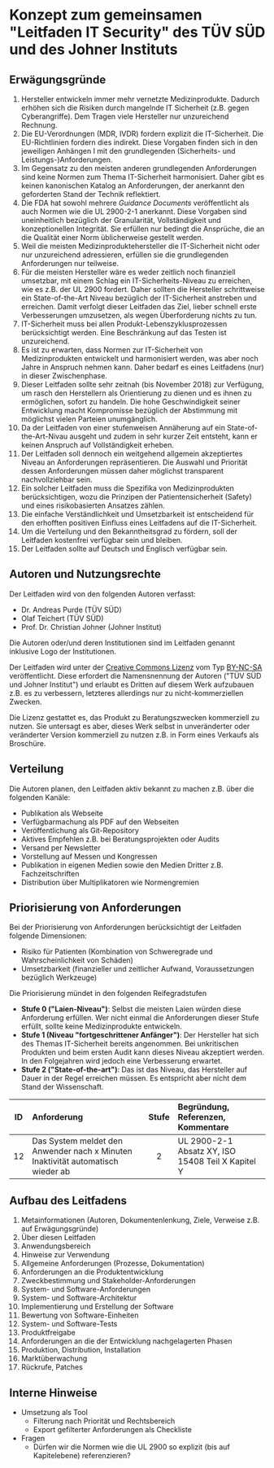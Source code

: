 Konzept zum gemeinsamen "Leitfaden IT Security" des TÜV SÜD und des Johner Instituts
=================

Erwägungsgründe
-----------

1. Hersteller entwickeln immer mehr vernetzte Medizinprodukte. Dadurch erhöhen sich die Risiken durch mangelnde IT Sicherheit (z.B. gegen Cyberangriffe). Dem Tragen viele Hersteller nur unzureichend Rechnung.
2. Die EU-Verordnungen (MDR, IVDR) fordern explizit die IT-Sicherheit. Die EU-Richtlinien fordern dies indirekt. Diese Vorgaben finden sich in den jeweiligen Anhängen I mit den grundlegenden (Sicherheits- und Leistungs-)Anforderungen. 
3. Im Gegensatz zu den meisten anderen grundlegenden Anforderungen sind keine Normen zum Thema IT-Sicherheit harmonisiert. Daher gibt es keinen kanonischen Katalog an Anforderungen, der anerkannt den geforderten Stand der Technik reflektiert.
4. Die FDA hat sowohl mehrere *Guidance Documents* veröffentlicht als auch Normen wie die UL 2900-2-1 anerkannt. Diese Vorgaben sind uneinheitlich bezüglich der Granularität, Vollständigkeit und konzeptionellen Integrität. Sie erfüllen nur bedingt die Ansprüche, die an die Qualität einer Norm üblicherweise gestellt werden.
5. Weil die meisten Medizinproduktehersteller die IT-Sicherheit nicht oder nur unzureichend adressieren, erfüllen sie die grundlegenden Anforderungen nur teilweise.
6. Für die meisten Hersteller wäre es weder zeitlich noch finanziell umsetzbar, mit einem Schlag ein IT-Sicherheits-Niveau zu erreichen, wie es z.B. der UL 2900 fordert. Daher sollten die Hersteller schrittweise ein State-of-the-Art Niveau bezüglich der IT-Sicherheit anstreben und erreichen. Damit verfolgt dieser Leitfaden das Ziel, lieber schnell erste Verbesserungen umzusetzen, als wegen Überforderung nichts zu tun.
7. IT-Sicherheit muss bei allen Produkt-Lebenszyklusprozessen berücksichtigt werden. Eine Beschränkung auf das Testen ist unzureichend.
8. Es ist zu erwarten, dass Normen zur IT-Sicherheit von Medizinprodukten entwickelt und harmonisiert werden, was aber noch Jahre in Anspruch nehmen kann. Daher bedarf es eines Leitfadens (nur) in dieser Zwischenphase. 
9. Dieser Leitfaden sollte sehr zeitnah (bis November 2018) zur Verfügung, um rasch den Herstellern als Orientierung zu dienen und es ihnen zu ermöglichen, sofort zu handeln. Die hohe Geschwindigkeit seiner Entwicklung macht Kompromisse bezüglich der Abstimmung mit möglichst vielen Parteien unumgänglich.
10. Da der Leitfaden von einer stufenweisen Annäherung auf ein State-of-the-Art-Nivau ausgeht und zudem in sehr kurzer Zeit entsteht, kann er keinen Anspruch auf Vollständigkeit erheben.
11. Der Leitfaden soll dennoch ein weitgehend allgemein akzeptiertes Niveau an Anforderungen repräsentieren. Die Auswahl und Priorität dessen Anforderungen müssen daher möglichst transparent nachvollziehbar sein.
12. Ein solcher Leitfaden muss die Spezifika von Medizinprodukten berücksichtigen, wozu die Prinzipen der Patientensicherheit (Safety) und eines risikobasierten Ansatzes zählen.
13. Die einfache Verständlichkeit und Umsetzbarkeit ist entscheidend für den erhofften positiven Einfluss eines Leitfadens auf die IT-Sicherheit.
13. Um die Verteilung und den Bekanntheitsgrad zu fördern, soll der Leitfaden kostenfrei verfügbar sein und bleiben. 
14. Der Leitfaden sollte auf Deutsch und Englisch verfügbar sein.

Autoren und Nutzungsrechte
----------------

Der Leitfaden wird von den folgenden Autoren verfasst:

- Dr. Andreas Purde (TÜV SÜD)
- Olaf Teichert (TÜV SÜD)
- Prof. Dr. Christian Johner (Johner Institut)

Die Autoren oder/und deren Institutionen sind im Leitfaden genannt inklusive Logo der Institutionen.

Der Leitfaden wird unter der [Creative Commons Lizenz](https://creativecommons.org/licenses/?lang=de) vom Typ [BY-NC-SA](https://creativecommons.org/licenses/by-nc-sa/4.0/) veröffentlicht. Diese erfordert die Namensnennung der Autoren ("TÜV SÜD und Johner Institut") und erlaubt es Dritten auf diesem Werk aufzubauen z.B. es zu verbessern, letzteres allerdings nur zu nicht-kommerziellen Zwecken.

Die Lizenz gestattet es, das Produkt zu Beratungszwecken kommerziell zu nutzen. Sie untersagt es aber, dieses Werk selbst in unveränderter oder veränderter Version kommerziell zu nutzen z.B. in Form eines Verkaufs als Broschüre.


Verteilung 
------------

Die Autoren planen, den Leitfaden aktiv bekannt zu machen z.B. über die folgenden Kanäle:

- Publikation als Webseite
- Verfügbarmachung als PDF auf den Webseiten
- Veröffentlichung als Git-Repository
- Aktives Empfehlen z.B. bei Beratungsprojekten oder Audits
- Versand per Newsletter
- Vorstellung auf Messen und Kongressen 
- Publikation in eigenen Medien sowie den Medien Dritter z.B. Fachzeitschriften
- Distribution über Multiplikatoren wie Normengremien

Priorisierung von Anforderungen
-------------

Bei der Priorisierung von Anforderungen berücksichtigt der Leitfaden folgende Dimensionen:

- Risiko für Patienten (Kombination von Schweregrade und Wahrscheinlichkeit von Schäden)
- Umsetzbarkeit (finanzieller und zeitlicher Aufwand, Voraussetzungen bezüglich Werkzeuge)

Die Priorisierung mündet in den folgenden Reifegradstufen

- **Stufe 0 ("Laien-Niveau")**: Selbst die meisten Laien würden diese Anforderung erfüllen. Wer nicht einmal die Anforderungen dieser Stufe erfüllt, sollte keine Medizinprodukte entwickeln.
- **Stufe 1 (Niveau "fortgeschrittener Anfänger")**: Der Hersteller hat sich des Themas IT-Sicherheit bereits angenommen. Bei unkritischen Produkten und beim ersten Audit kann dieses Niveau akzeptiert werden. In den Folgejahren wird jedoch eine Verbesserung erwartet.
- **Stufe 2 ("State-of-the-art")**: Das ist das Niveau, das Hersteller auf Dauer in der Regel erreichen müssen. Es entspricht aber nicht dem Stand der Wissenschaft.

|ID|Anforderung|Stufe|Begründung, Referenzen, Kommentare|
|:--:|:--|:--:|:--|
|12|Das System meldet den Anwender nach x Minuten Inaktivität automatisch wieder ab|2|UL 2900-2-1 Absatz XY, ISO 15408 Teil X Kapitel Y|


Aufbau des Leitfadens
------------------

1. Metainformationen (Autoren, Dokumentenlenkung, Ziele, Verweise z.B. auf Erwägungsgründe)
2. Über diesen Leitfaden
  1. Anwendungsbereich
  2. Hinweise zur Verwendung 
2. Allgemeine Anforderungen (Prozesse, Dokumentation) 
3. Anforderungen an die Produktentwicklung
  1. Zweckbestimmung und Stakeholder-Anforderungen
  2. System- und Software-Anforderungen
  3. System- und Software-Architektur
  4. Implementierung und Erstellung der Software
  5. Bewertung von Software-Einheiten
  6. System- und Software-Tests
  7. Produktfreigabe
4. Anforderungen an die der Entwicklung nachgelagerten Phasen
  1. Produktion, Distribution, Installation
  2. Marktüberwachung
  3. Rückrufe, Patches

Interne Hinweise
------------

- Umsetzung als Tool
  - Filterung nach Priorität und Rechtsbereich
  - Export gefilterter Anforderungen als Checkliste
- Fragen
  - Dürfen wir die Normen wie die UL 2900 so explizit (bis auf Kapitelebene) referenzieren?
